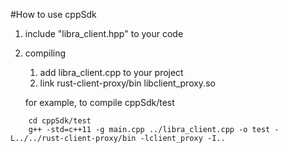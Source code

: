 #How to use cppSdk
1. include "libra_client.hpp" to your code
2. compiling 
    1. add libra_client.cpp to your project
    2. link rust-client-proxy/bin libclient_proxy.so    
    
    for example, to compile cppSdk/test 
```
    cd cppSdk/test
    g++ -std=c++11 -g main.cpp ../libra_client.cpp -o test -L../../rust-client-proxy/bin -lclient_proxy -I..
```
